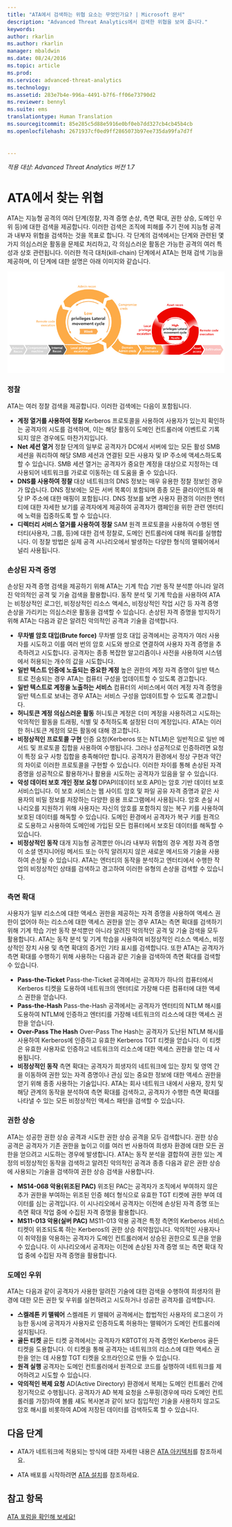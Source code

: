 ```yaml
---
title: "ATA에서 검색하는 위협 요소는 무엇인가요? | Microsoft 문서"
description: "Advanced Threat Analytics에서 검색한 위협을 보여 줍니다."
keywords: 
author: rkarlin
ms.author: rkarlin
manager: mbaldwin
ms.date: 08/24/2016
ms.topic: article
ms.prod: 
ms.service: advanced-threat-analytics
ms.technology: 
ms.assetid: 283e7b4e-996a-4491-b7f6-ff06e73790d2
ms.reviewer: bennyl
ms.suite: ems
translationtype: Human Translation
ms.sourcegitcommit: 85e285c5d88e5916e0bf0eb7dd327cb4cb45b4cb
ms.openlocfilehash: 2671937cf0ed9ff2865073b97ee735da99fa7d7f


---
```


*적용 대상: Advanced Threat Analytics 버전 1.7*

# <a name="what-threats-does-ata-look-for"></a>ATA에서 찾는 위협

ATA는 지능형 공격의 여러 단계(정찰, 자격 증명 손상, 측면 확대, 권한 상승, 도메인 우위 등)에 대한 검색을 제공합니다. 이러한 검색은 조직에 피해를 주기 전에 지능형 공격과 내부자 위협을 검색하는 것을 목표로 합니다.
각 단계의 검색에서는 단계와 관련된 몇 가지 의심스러운 활동을 문제로 처리하고, 각 의심스러운 활동은 가능한 공격의 여러 특성과 상호 관련됩니다.
이러한 적극 대처(kill-chain) 단계에서 ATA는 현재 검색 기능을 제공하며, 이 단계에 대한 설명은 아래 이미지와 같습니다.

![공격에 대한 적극 대처(kill-chain)에서 측면 활동에 대한 ATA 포커스](media/attack-kill-chain-small.jpg)


### <a name="reconnaissance"></a>정찰
ATA는 여러 정찰 검색을 제공합니다. 이러한 검색에는 다음이 포함됩니다.
-   **계정 열거를 사용하여 정찰** Kerberos 프로토콜을 사용하여 사용자가 있는지 확인하는 공격자의 시도를 검색하며, 이는 해당 활동이 도메인 컨트롤러에 이벤트로 기록되지 않은 경우에도 마찬가지입니다.
-   **Net 세션 열거** 정찰 단계의 일부로 공격자가 DC에서 서버에 있는 모든 활성 SMB 세션을 쿼리하여 해당 SMB 세션과 연결된 모든 사용자 및 IP 주소에 액세스하도록 할 수 있습니다. SMB 세션 열거는 공격자가 중요한 계정을 대상으로 지정하는 데 사용되어 네트워크를 가로로 이동하는 데 도움을 줄 수 있습니다.
-   **DNS를 사용하여 정찰** 대상 네트워크의 DNS 정보는 매우 유용한 정찰 정보인 경우가 많습니다. DNS 정보에는 모든 서버 목록이 포함되며 종종 모든 클라이언트와 해당 IP 주소에 대한 매핑이 포함됩니다. DNS 정보를 보면 사용자 환경의 이러한 엔터티에 대한 자세한 보기를 공격자에게 제공하여 공격자가 캠페인을 위한 관련 엔터티에 노력을 집중하도록 할 수 있습니다.
-   **디렉터리 서비스 열거를 사용하여 정찰** SAM 원격 프로토콜을 사용하여 수행된 엔터티(사용자, 그룹, 등)에 대한 검색 정찰로, 도메인 컨트롤러에 대해 쿼리를 실행합니다. 이 정찰 방법은 실제 공격 시나리오에서 발생하는 다양한 형식의 맬웨어에서 널리 사용됩니다. 


### <a name="compromised-credentials"></a>손상된 자격 증명
손상된 자격 증명 검색을 제공하기 위해 ATA는 기계 학습 기반 동작 분석뿐 아니라 알려진 악의적인 공격 및 기술 검색을 활용합니다.
동작 분석 및 기계 학습을 사용하여 ATA는 비정상적인 로그인, 비정상적인 리소스 액세스, 비정상적인 작업 시간 등 자격 증명 손상을 가리키는 의심스러운 활동을 검색할 수 있습니다. 손상된 자격 증명을 방지하기 위해 ATA는 다음과 같은 알려진 악의적인 공격과 기술을 검색합니다.
-   **무차별 암호 대입(Brute force)** 무차별 암호 대입 공격에서는 공격자가 여러 사용자를 시도하고 이를 여러 번의 암호 시도와 쌍으로 연결하여 사용자 자격 증명을 추측하려고 시도합니다. 공격자는 종종 복잡한 알고리즘이나 사전을 사용하여 시스템에서 허용되는 개수의 값을 시도합니다.
-   **일반 텍스트 인증에 노출되는 중요한 계정** 높은 권한의 계정 자격 증명이 일반 텍스트로 전송되는 경우 ATA는 컴퓨터 구성을 업데이트할 수 있도록 경고합니다.
-   **일반 텍스트로 계정을 노출하는 서비스** 컴퓨터의 서비스에서 여러 계정 자격 증명을 일반 텍스트로 보내는 경우 ATA는 서비스 구성을 업데이트할 수 있도록 경고합니다.
-   **허니토큰 계정 의심스러운 활동** 허니토큰 계정은 더미 계정을 사용하려고 시도하는 악의적인 활동을 트래핑, 식별 및 추적하도록 설정된 더미 계정입니다. ATA는 이러한 허니토큰 계정의 모든 활동에 대해 경고합니다.
-   **비정상적인 프로토콜 구현** 인증 요청(Kerberos 또는 NTLM)은 일반적으로 일반 메서드 및 프로토콜 집합을 사용하여 수행됩니다. 그러나 성공적으로 인증하려면 요청이 특정 요구 사항 집합을 충족해야만 합니다. 공격자가 환경에서 정상 구현과 약간의 차이로 이러한 프로토콜을 구현할 수 있습니다. 이러한 차이를 통해 손상된 자격 증명을 성공적으로 활용하거나 활용을 시도하는 공격자가 있음을 알 수 있습니다.
-   **악성 데이터 보호 개인 정보 요청** DPAPI(데이터 보호 API)는 암호 기반 데이터 보호 서비스입니다. 이 보호 서비스는 웹 사이트 암호 및 파일 공유 자격 증명과 같은 사용자의 비밀 정보를 저장하는 다양한 응용 프로그램에서 사용됩니다. 암호 손실 시나리오를 지원하기 위해 사용자는 자신의 암호를 포함하지 않는 복구 키를 사용하여 보호된 데이터를 해독할 수 있습니다. 도메인 환경에서 공격자가 복구 키를 원격으로 도용하고 사용하여 도메인에 가입된 모든 컴퓨터에서 보호된 데이터를 해독할 수 있습니다.
-   **비정상적인 동작** 대개 지능형 공격뿐만 아니라 내부자 위협의 경우 계정 자격 증명이 소셜 엔지니어링 메서드 또는 아직 알려지지 않은 새로운 메서드와 기술을 사용하여 손상될 수 있습니다. ATA는 엔터티의 동작을 분석하고 엔터티에서 수행한 작업의 비정상적인 상태를 검색하고 경고하여 이러한 유형의 손상을 검색할 수 있습니다.

### <a name="lateral-movement"></a>측면 확대
사용자가 일부 리소스에 대한 액세스 권한을 제공하는 자격 증명을 사용하여 액세스 권한이 없어야 하는 리소스에 대한 액세스 권한을 얻는 경우 ATA는 측면 확대를 검색하기 위해 기계 학습 기반 동작 분석뿐만 아니라 알려진 악의적인 공격 및 기술 검색을 모두 활용합니다.
ATA는 동작 분석 및 기계 학습을 사용하여 비정상적인 리소스 액세스, 비정상적인 장치 사용 및 측면 확대의 증거인 기타 표시를 검색합니다.
또한 ATA는 공격자가 측면 확대를 수행하기 위해 사용하는 다음과 같은 기술을 검색하여 측면 확대를 검색할 수 있습니다.
-   **Pass-the-Ticket** Pass-the-Ticket 공격에서는 공격자가 하나의 컴퓨터에서 Kerberos 티켓을 도용하여 네트워크의 엔터티로 가장해 다른 컴퓨터에 대한 액세스 권한을 얻습니다.
-   **Pass-the-Hash** Pass-the-Hash 공격에서는 공격자가 엔터티의 NTLM 해시를 도용하여 NTLM에 인증하고 엔터티를 가장해 네트워크의 리소스에 대한 액세스 권한을 얻습니다.
-   **Over-Pass The Hash** Over-Pass The Hash는 공격자가 도난된 NTLM 해시를 사용하여 Kerberos에 인증하고 유효한 Kerberos TGT 티켓을 얻습니다. 이 티켓은 유효한 사용자로 인증하고 네트워크의 리소스에 대한 액세스 권한을 얻는 데 사용됩니다.
-   **비정상적인 동작** 측면 확대는 공격자가 희생자의 네트워크에 있는 장치 및 영역 간을 이동하여 권한 있는 자격 증명이나 관심 있는 중요한 정보에 대한 액세스 권한을 얻기 위해 종종 사용하는 기술입니다. ATA는 회사 네트워크 내에서 사용자, 장치 및 해당 관계의 동작을 분석하여 측면 확대를 검색하고, 공격자가 수행한 측면 확대를 나타낼 수 있는 모든 비정상적인 액세스 패턴을 검색할 수 있습니다.

### <a name="privilege-escalation"></a>권한 상승
ATA는 성공한 권한 상승 공격과 시도한 권한 상승 공격을 모두 검색합니다. 권한 상승 공격은 공격자가 기존 권한을 높이고 이를 여러 번 사용하여 희생자 환경에 대한 모든 권한을 얻으려고 시도하는 경우에 발생합니다.
ATA는 동작 분석을 결합하여 권한 있는 계정의 비정상적인 동작을 검색하고 알려진 악의적인 공격과 종종 다음과 같은 권한 상승에 사용되는 기술을 검색하여 권한 상승 검색을 사용합니다.
-   **MS14-068 악용(위조된 PAC)** 위조된 PAC는 공격자가 조직에서 부여하지 않은 추가 권한을 부여하는 위조된 인증 헤더 형식으로 유효한 TGT 티켓에 권한 부여 데이터를 심는 공격입니다. 이 시나리오에서 공격자는 이전에 손상된 자격 증명 또는 측면 확대 작업 중에 수집된 자격 증명을 활용합니다.
-   **MS11-013 악용(실버 PAC)** MS11-013 악용 공격은 특정 측면의 Kerberos 서비스 티켓이 위조되도록 하는 Kerberos의 권한 상승 취약점입니다. 악의적인 사용자나 이 취약점을 악용하는 공격자가 도메인 컨트롤러에서 상승된 권한으로 토큰을 얻을 수 있습니다. 이 시나리오에서 공격자는 이전에 손상된 자격 증명 또는 측면 확대 작업 중에 수집된 자격 증명을 활용합니다.

### <a name="domain-dominance"></a>도메인 우위
ATA는 다음과 같이 공격자가 사용한 알려진 기술에 대한 검색을 수행하여 희생자의 환경에 대한 모든 권한 및 우위를 실현하려고 시도하거나 성공한 공격자를 검색합니다.
-   **스켈레톤 키 맬웨어** 스켈레톤 키 맬웨어 공격에서는 합법적인 사용자의 로그온이 가능한 동시에 공격자가 사용자로 인증하도록 허용하는 맬웨어가 도메인 컨트롤러에 설치됩니다.
-   **골든 티켓** 골든 티켓 공격에서는 공격자가 KBTGT의 자격 증명인 Kerberos 골든 티켓을 도용합니다. 이 티켓을 통해 공격자는 네트워크의 리소스에 대한 액세스 권한을 얻는 데 사용할 TGT 티켓을 오프라인으로 만들 수 있습니다.
-   **원격 실행** 공격자는 도메인 컨트롤러에서 원격으로 코드를 실행하여 네트워크를 제어하려고 시도할 수 있습니다.
-   **악의적인 복제 요청** AD(Active Directory) 환경에서 복제는 도메인 컨트롤러 간에 정기적으로 수행됩니다. 공격자가 AD 복제 요청을 스푸핑(경우에 따라 도메인 컨트롤러를 가장)하여 볼륨 섀도 복사본과 같이 보다 침입적인 기술을 사용하지 않고도 암호 해시를 비롯하여 AD에 저장된 데이터를 검색하도록 할 수 있습니다.


## <a name="whats-next"></a>다음 단계

-   ATA가 네트워크에 적용되는 방식에 대한 자세한 내용은 [ATA 아키텍처](/advanced-threat-analytics/plan-design/ata-architecture)를 참조하세요.

-   ATA 배포를 시작하려면 [ATA 설치](/advanced-threat-analytics/deploy-use/install-ata)를 참조하세요.

## <a name="see-also"></a>참고 항목
[ATA 포럼을 확인해 보세요!](https://social.technet.microsoft.com/Forums/security/home?forum=mata)



<!--HONumber=Jan17_HO1-->


